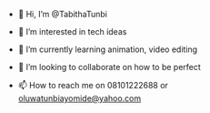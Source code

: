 - 👋 Hi, I’m @TabithaTunbi
- 👀 I’m interested in tech ideas

- 🌱 I’m currently learning animation, 
video editing
- 💞️ I’m looking to collaborate on how to be perfect
- 📫 How to reach me on 08101222688 or oluwatunbiayomide@yahoo.com

<!---
TabithaTunbi/TabithaTunbi is a ✨ special ✨ repository because its `README.md` (this file) appears on your GitHub profile.
You can click the Preview link to take a look at your changes.
--->
